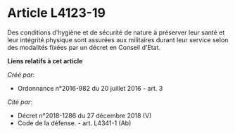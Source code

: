# Article L4123-19

Des conditions d'hygiène et de sécurité de nature à préserver leur santé et leur intégrité physique sont assurées aux
militaires durant leur service selon des modalités fixées par un décret en Conseil d'Etat.

**Liens relatifs à cet article**

_Créé par_:

  - Ordonnance n°2016-982 du 20 juillet 2016 - art. 3

_Cité par_:

  - Décret n°2018-1286 du 27 décembre 2018 (V)
  - Code de la défense. - art. L4341-1 (Ab)
